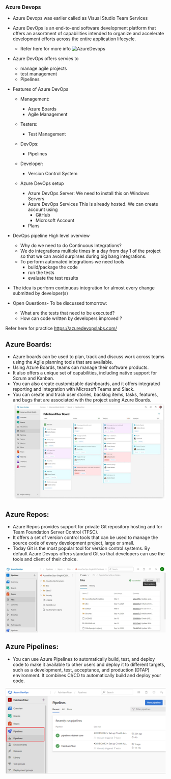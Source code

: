 ### Azure Devops

* Azure Devops was earlier called as Visual Studio Team Services

* Azure DevOps is an end-to-end software development platform that offers an assortment of capabilities intended to organize and accelerate development efforts across the entire application lifecycle.

    * Refer here for more info
![AzureDevops](../Devops-Preparation/images/AzureDevops1.png)



* Azure DevOps offers servies to
    * manage agile projects
    * test management
    * Pipelines
* Features of Azure DevOps
   *  Management:
        * Azure Boards
        * Agile Management
    * Testers:
        * Test Management
    * DevOps:
        * Pipelines
    * Developer:
        * Version Control System

    * Azure DevOps setup
        * Azure DevOps Server:
            We need to install this on Windows Servers
        * Azure DevOps Services
            This is already hosted. We can create account using
            * GitHub
            * Microsoft Account
        * Plans
* DevOps pipeline High level overview
    * Why do we need to do Continuous Integrations?
    * We do integrations multiple times in a day from day 1 of the project so that we can avoid surpirses during big bang integrations.
    * To perform automated integrations we need tools
        * build/package the code
        * run the tests
        * evaluate the test results
* The idea is perform continuous integration for almost every change submitted by developer(s)
* Open Questions- To be discussed tomorrow:
    * What are the tests that need to be executed?
    * How can code written by developers improved ?

Refer here for practice
https://azuredevopslabs.com/


Azure Boards:
-------------
 * Azure boards can be used to plan, track and discuss work across teams using the Agile planning tools that are available.
 * Using Azure Boards, teams can manage their software products.
 * It also offers a unique set of capabilities, including native
support for Scrum and Kanban.
* You can also create customizable dashboards,
and it offers integrated reporting and integration with Microsoft Teams and Slack.
* You can create and track user stories, backlog items, tasks, features, and bugs
that are associated with the project using Azure Boards.
![Preview](./images/AzureDevops2.jpeg)

Azure Repos:
------------
* Azure Repos provides support for private Git repository hosting and for Team Foundation Server Control (TFSC).
* It offers a set of version control tools that can be used to manage the source code of every development project, large or small.
* Today Git is the most popular tool for version control systems. By default Azure Devops offers standard Git so that developers can use the tools and client of their choice.

![Preview](./images/AzureDevops3.jpeg)


Azure Pipelines:
----------------
* You can use Azure Pipelines to automatically build, test, and deploy code to make it available to other users and deploy it to different targets, such as a development, test, acceptance, and production (DTAP) environment. It combines CI/CD to automatically build and deploy your code.

![Preview](./images/AzureDevops4.png)